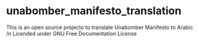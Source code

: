 # unabomber_manifesto_translation
This is an open source projecto to translate Unabomber Manifesto to Arabic /n
Licended under GNU Free Documentation License
